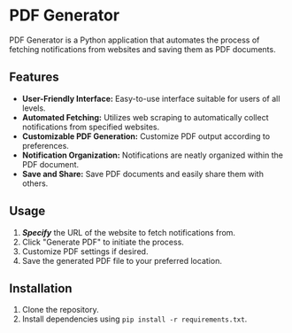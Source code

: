 # PDF Generator


PDF Generator is a Python application that automates the process of fetching notifications from websites and saving them as PDF documents.

## Features

- **User-Friendly Interface:** Easy-to-use interface suitable for users of all levels.
- **Automated Fetching:** Utilizes web scraping to automatically collect notifications from specified websites.
- **Customizable PDF Generation:** Customize PDF output according to preferences.
- **Notification Organization:** Notifications are neatly organized within the PDF document.
- **Save and Share:** Save PDF documents and easily share them with others.

## Usage

1. **_Specify_** the URL of the website to fetch notifications from.
2. Click "Generate PDF" to initiate the process.
3. Customize PDF settings if desired.
4. Save the generated PDF file to your preferred location.

## Installation

1. Clone the repository.
2. Install dependencies using `pip install -r requirements.txt`.
